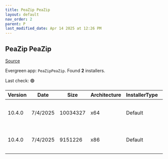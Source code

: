 ```yaml
---
title: PeaZip PeaZip
layout: default
nav_order: 2
parent: P
last_modified_date: Apr 14 2025 at 12:26 PM
---
```


## PeaZip PeaZip

[Source](https://peazip.github.io/)

Evergreen app: `PeaZipPeaZip`. Found **2** installers.

Last check: 🟢

| Version | Date     | Size     | Architecture | InstallerType | Type | URI                                                                                                                                                                        |
| ------- | -------- | -------- | ------------ | ------------- | ---- | -------------------------------------------------------------------------------------------------------------------------------------------------------------------------- |
| 10.4.0  | 7/4/2025 | 10034327 | x64          | Default       | exe  | [https://github.com/peazip/PeaZip/releases/download/10.4.0/peazip-10.4.0.WIN64.exe](https://github.com/peazip/PeaZip/releases/download/10.4.0/peazip-10.4.0.WIN64.exe)     |
| 10.4.0  | 7/4/2025 | 9151226  | x86          | Default       | exe  | [https://github.com/peazip/PeaZip/releases/download/10.4.0/peazip-10.4.0.WINDOWS.exe](https://github.com/peazip/PeaZip/releases/download/10.4.0/peazip-10.4.0.WINDOWS.exe) |
